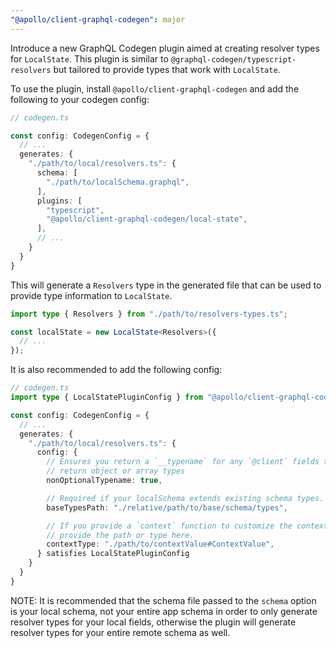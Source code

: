 ```yaml
---
"@apollo/client-graphql-codegen": major
---
```


Introduce a new GraphQL Codegen plugin aimed at creating resolver types for `LocalState`. This plugin is similar to `@graphql-codegen/typescript-resolvers` but tailored to provide types that work with `LocalState`.

To use the plugin, install `@apollo/client-graphql-codegen` and add the following to your codegen config:

```ts
// codegen.ts

const config: CodegenConfig = {
  // ...
  generates: {
    "./path/to/local/resolvers.ts": {
      schema: [
        "./path/to/localSchema.graphql",
      ],
      plugins: [
        "typescript",
        "@apollo/client-graphql-codegen/local-state",
      ],
      // ...
    }
  }
}
```

This will generate a `Resolvers` type in the generated file that can be used to provide type information to `LocalState`.

```ts
import type { Resolvers } from "./path/to/resolvers-types.ts";

const localState = new LocalState<Resolvers>({
  // ...
});
```

It is also recommended to add the following config:
```ts
// codegen.ts
import type { LocalStatePluginConfig } from "@apollo/client-graphql-codegen/local-state";

const config: CodegenConfig = {
  // ...
  generates: {
    "./path/to/local/resolvers.ts": {
      config: {
        // Ensures you return a `__typename` for any `@client` fields that
        // return object or array types
        nonOptionalTypename: true,

        // Required if your localSchema extends existing schema types.
        baseTypesPath: "./relative/path/to/base/schema/types",

        // If you provide a `context` function to customize the context value,
        // provide the path or type here.
        contextType: "./path/to/contextValue#ContextValue",
      } satisfies LocalStatePluginConfig
    }
  }
}
```

NOTE: It is recommended that the schema file passed to the `schema` option is your local schema, not your entire app schema in order to only generate resolver types for your local fields, otherwise the plugin will generate resolver types for your entire remote schema as well.
